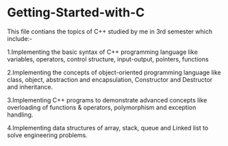 # Getting-Started-with-C
This file contians the topics of C++ studied by me in 3rd semester which include:-

1.Implementing the basic syntax of C++ programming
language like variables, operators, control structure, input-output,
pointers, functions

2.Implementing the concepts of object-oriented programming language like
class, object, abstraction and encapsulation, Constructor and
Destructor and inheritance.

3.Implementing C++ programs to demonstrate advanced concepts like
overloading of functions &amp; operators, polymorphism and exception
handling.

4.Implementing data structures of array, stack, queue and Linked list to
solve engineering problems.
